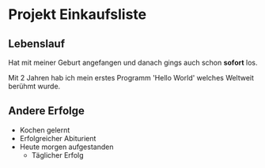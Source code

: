 # Projekt Einkaufsliste
## Lebenslauf

Hat mit meiner Geburt angefangen und danach gings auch schon **sofort** los. 

Mit 2 Jahren hab ich mein erstes Programm 'Hello World' welches Weltweit berühmt wurde.

## Andere Erfolge

* Kochen gelernt
* Erfolgreicher Abiturient
* Heute morgen aufgestanden
    * Täglicher Erfolg
